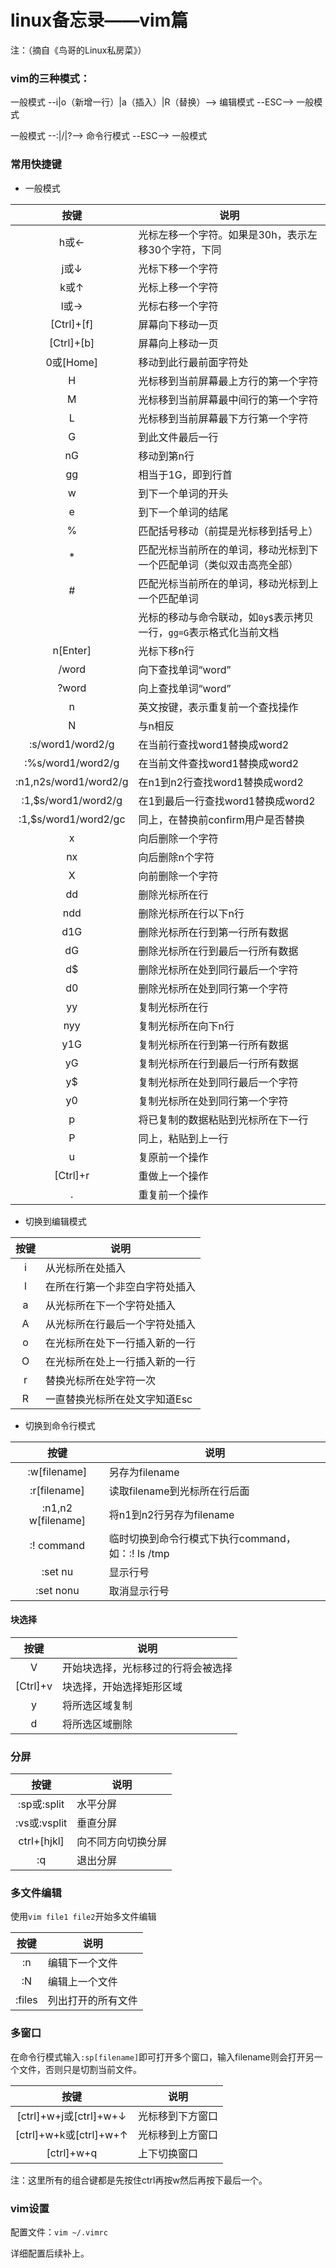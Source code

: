 # linux备忘录——vim篇

注：（摘自《鸟哥的Linux私房菜》）

### vim的三种模式：

一般模式 --i|o（新增一行）|a（插入）|R（替换）--> 编辑模式 --ESC--> 一般模式

一般模式 --:|/|?--> 命令行模式 --ESC--> 一般模式

### 常用快捷键

- 一般模式

| 按键  | 说明  |
|:-:|---|
| h或←  | 光标左移一个字符。如果是30h，表示左移30个字符，下同  |
| j或↓  | 光标下移一个字符  |
| k或↑  | 光标上移一个字符  |
| l或→  | 光标右移一个字符  |
| [Ctrl]+[f]  | 屏幕向下移动一页  |
| [Ctrl]+[b]  | 屏幕向上移动一页  |
| 0或[Home]  | 移动到此行最前面字符处  |
| H | 光标移到当前屏幕最上方行的第一个字符 |
| M | 光标移到当前屏幕最中间行的第一个字符 |
| L | 光标移到当前屏幕最下方行第一个字符 |
| G | 到此文件最后一行 |
| nG | 移动到第n行 |
| gg | 相当于1G，即到行首 |
| w | 到下一个单词的开头 |
| e | 到下一个单词的结尾 |
| % | 匹配括号移动（前提是光标移到括号上） |
| * | 匹配光标当前所在的单词，移动光标到下一个匹配单词（类似双击高亮全部） |
| # | 匹配光标当前所在的单词，移动光标到上一个匹配单词 |
| <start pos><command><end pos> | 光标的移动与命令联动，如`0y$`表示拷贝一行，`gg=G`表示格式化当前文档 |
| n[Enter] | 光标下移n行 |
| /word | 向下查找单词“word” |
| ?word | 向上查找单词“word” |
| n | 英文按键，表示重复前一个查找操作 |
| N | 与n相反 |
| :s/word1/word2/g | 在当前行查找word1替换成word2 |
| :%s/word1/word2/g | 在当前文件查找word1替换成word2 |
| :n1,n2s/word1/word2/g | 在n1到n2行查找word1替换成word2 |
| :1,$s/word1/word2/g | 在1到最后一行查找word1替换成word2 |
| :1,$s/word1/word2/gc | 同上，在替换前confirm用户是否替换 |
| x | 向后删除一个字符 |
| nx | 向后删除n个字符 |
| X | 向前删除一个字符 |
| dd | 删除光标所在行 |
| ndd | 删除光标所在行以下n行 |
| d1G | 删除光标所在行到第一行所有数据 |
| dG | 删除光标所在行到最后一行所有数据 |
| d$ | 删除光标所在处到同行最后一个字符 |
| d0 | 删除光标所在处到同行第一个字符 |
| yy | 复制光标所在行 |
| nyy | 复制光标所在向下n行 |
| y1G | 复制光标所在行到第一行所有数据 |
| yG | 复制光标所在行到最后一行所有数据 |
| y$ | 复制光标所在处到同行最后一个字符 |
| y0 | 复制光标所在处到同行第一个字符 |
| p | 将已复制的数据粘贴到光标所在下一行 |
| P | 同上，粘贴到上一行 |
| u | 复原前一个操作 |
| [Ctrl]+r | 重做上一个操作 |
| . | 重复前一个操作 |

- 切换到编辑模式

| 按键  | 说明  |
|:-:|---|
| i | 从光标所在处插入 |
| l | 在所在行第一个非空白字符处插入 |
| a | 从光标所在下一个字符处插入 |
| A | 从光标所在行最后一个字符处插入 |
| o | 在光标所在处下一行插入新的一行 |
| O | 在光标所在处上一行插入新的一行 |
| r | 替换光标所在处字符一次 |
| R | 一直替换光标所在处文字知道Esc |

- 切换到命令行模式

| 按键  | 说明  |
|:-:|---|
| :w[filename] | 另存为filename |
| :r[filename] | 读取filename到光标所在行后面 |
| :n1,n2 w[filename] | 将n1到n2行另存为filename |
| :! command | 临时切换到命令行模式下执行command，如：:! ls /tmp |
| :set nu | 显示行号 |
| :set nonu | 取消显示行号 |

#### 块选择

| 按键  | 说明  |
|:-:|---|
| V | 开始块选择，光标移过的行将会被选择 |
| [Ctrl]+v | 块选择，开始选择矩形区域 |
| y | 将所选区域复制 |
| d | 将所选区域删除 |

### 分屏

| 按键  | 说明  |
|:-:|---|
| :sp或:split | 水平分屏 |
| :vs或:vsplit | 垂直分屏 |
| ctrl+[hjkl] | 向不同方向切换分屏 |
| :q | 退出分屏 |

### 多文件编辑

使用`vim file1 file2`开始多文件编辑

| 按键  | 说明  |
|:-:|---|
| :n | 编辑下一个文件 |
| :N | 编辑上一个文件 |
| :files | 列出打开的所有文件 |

### 多窗口

在命令行模式输入`:sp[filename]`即可打开多个窗口，输入filename则会打开另一个文件，否则只是切割当前文件。

| 按键  | 说明  |
|:-:|---|
| [ctrl]+w+j或[ctrl]+w+↓ | 光标移到下方窗口 |
| [ctrl]+w+k或[ctrl]+w+↑ | 光标移到上方窗口 |
| [ctrl]+w+q | 上下切换窗口 |

注：这里所有的组合键都是先按住ctrl再按w然后再按下最后一个。


### vim设置

配置文件：`vim ~/.vimrc`

详细配置后续补上。
